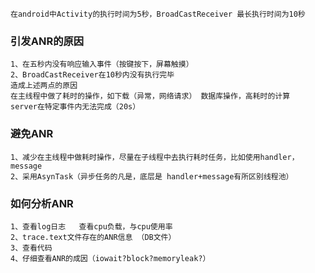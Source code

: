     在android中Activity的执行时间为5秒，BroadCastReceiver 最长执行时间为10秒
### 引发ANR的原因
    1、在五秒内没有响应输入事件（按键按下，屏幕触摸）
    2、BroadCastReceiver在10秒内没有执行完毕 
    造成上述两点的原因
    在主线程中做了耗时的操作，如下载（异常，网络请求） 数据库操作，高耗时的计算
    server在特定事件内无法完成（20s）
### 避免ANR
    1、减少在主线程中做耗时操作，尽量在子线程中去执行耗时任务，比如使用handler，message
    2、采用AsynTask（异步任务的凡是，底层是 handler+message有所区别线程池）
### 如何分析ANR
    1、查看log日志   查看cpu负载，与cpu使用率
    2、trace.text文件存在的ANR信息 （DB文件）
    3、查看代码
    4、仔细查看ANR的成因（iowait?block?memoryleak?）
    
    